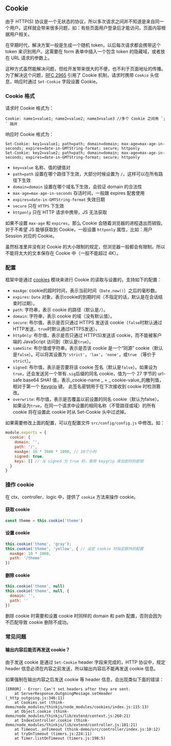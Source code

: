 ## Cookie

由于 HTTP(S) 协议是一个无状态的协议，所以多次请求之间并不知道是来自同一个用户。这样就会带来很多问题，如：有些页面用户登录后才能访问，页面内容根据用户相关。

在早期时代，解决方案一般是生成一个随机 token，以后每次请求都会携带这个 token 来识别用户。这需要在 form 表单中插入一个包含 token 的隐藏域，或者放在 URL 请求的参数上。

这种方式虽然能解决问题，但给开发带来很大的不便，也不利于页面地址的传播。为了解决这个问题，[RFC 2965](https://tools.ietf.org/html/rfc2965) 引用了 Cookie 机制，请求时携带 `Cookie` 头信息，响应时通过 `Set-Cookie` 字段设置 Cookie。

### Cookie 格式

请求时 Cookie 格式为：

```
Cookie: name1=value1; name2=value2; name3=value3 //多个 Cookie 之间用 `; ` 隔开
```
响应时 Cookie 格式为：

```
Set-Cookie: key1=value1; path=path; domain=domain; max-age=max-age-in-seconds; expires=date-in-GMTString-format; secure; httponly
Set-Cookie: key2=value2; path=path; domain=domain; max-age=max-age-in-seconds; expires=date-in-GMTString-format; secure; httponly
```

* `key=value` 名称、值的键值对
* `path=path` 设置在哪个路径下生效，大部分时候设置为 `/`，这样可以在所有路径下生效
* `domain=domain` 设置在哪个域名下生效，会验证 domain 的合法性
* `max-age=max-age-in-seconds` 存活时间，一般跟 expires 配套使用
* `expires=date-in-GMTString-format` 失效日期
* `secure` 只在 `HTTPS` 下生效
* `httponly` 只在 HTTP 请求中携带，JS 无法获取

如果不设置 `max-age` 和 `expires`，那么 Cookie 会随着浏览器的进程退出而销毁。对于不希望 JS 能够获取到 Cookie，一般设置 `httponly` 属性，比如：用户 Session 对应的 Cookie。

虽然标准里并没有对 Cookie 的大小限制的规定，但浏览器一般都会有限制，所以不能将太大的文本保存在 Cookie 中（一般不能超过 4K）。

### 配置

框架中是通过 [cookies](https://github.com/pillarjs/cookies) 模块来进行 Cookie 的读取与设置的，支持如下的配置：

* `maxAge`: cookie的超时时间，表示当前时间（`Date.now()`）之后的毫秒数。
* `expires`: `Date` 对象，表示cookie的到期时间（不指定的话，默认是在会话结束时过期）。
* `path`: 字符串，表示 cookie 的路径（默认是`/`）。
* `domain`: 字符串，表示 cookie 的域（没有默认值）。
* `secure`: 布尔值，表示是否只通过 HTTPS 发送该 cookie（`false`时默认通过HTTP发送，`true`时默认通过HTTPS发送）。
* `httpOnly`: 布尔值，表示是否只通过 HTTP(S)发送该 cookie，而不能被客户端的 JavaScript 访问到（默认是`true`）。
* `sameSite`: 布尔值或字符串，表示是否该 cookie 是一个“同源” cookie（默认是`false`）。可以将其设置为`'strict'`，`'lax'`，`'none'`，或`true` （等价于`strict`）。
* `signed`: 布尔值，表示是否要将该 cookie 签名（默认是`false`）。如果设为`true`，还会发送另一个带有`.sig`后缀的同名 cookie，值为一个 27 字节的 url-safe base64 SHA1 值，表示_cookie-name _ = _ cookie-value_的散列值，相对于第一个 [Keygrip](https://www.npmjs.com/package/keygrip) 键。 此签名密钥用于在下次接收到 cookie 时检测篡改。
* `overwrite`: 布尔值，表示是否覆盖以前设置的同名 cookie（默认为false）。如果设为`true`，在同一个请求中设置的相同名称（不管路径或域）的所有 cookie 将在设置此 cookie 时从 Set-Cookie 头中过滤掉。


如果需要修改上面的配置，可以在配置文件 `src/config/config.js` 中修改。如：

```js
module.exports = {
  cookie: {
    domain: '', 
    path: '/',
    maxAge: 10 * 3600 * 1000, // 10个小时
    signed: true,
    keys: [] // 当 signed 为 true 时，使用 keygrip 库加密时的密钥
  }
}
```

### 操作 cookie

在 ctx、controller、logic 中，提供了 `cookie` 方法来操作 cookie。

#### 获取 cookie

```js
const theme = this.cookie('theme')
```

#### 设置 cookie

```js
this.cookie('theme', 'gray'); 
this.cookie('theme', 'yellow', { // 设定 cookie 时指定额外的配置
  maxAge: 10 * 1000,
  path: '/theme'
})
```

#### 删除 cookie

```js
this.cookie('theme', null)
this.cookie('theme', null, {
  domain: '',
  path: ''
})
```

删除 cookie 时需要和设置 cookie 时同样的 domain 和 path 配置，否则会因为不匹配导致 cookie 删除不成功。

### 常见问题

#### 输出内容后能否再发送 cookie？

由于发送 cookie 是通过 `Set-Cookie` header 字段来完成的，HTTP 协议中，规定 header 信息必须在内容之前发送，所以输出内容后不能再发送 cookie 信息。

如果强制在输出内容之后发送 cookie 等 header 信息，会出现类似下面的错误：

```
[ERROR] - Error: Can't set headers after they are sent.
    at ServerResponse.OutgoingMessage.setHeader (_http_outgoing.js:346:11)
    at Cookies.set (think-demo/node_modules/thinkjs/node_modules/cookies/index.js:115:13)
    at Object.cookie (think-demo/node_modules/thinkjs/lib/extend/context.js:260:21)
    at IndexController.cookie (think-demo/node_modules/thinkjs/lib/extend/controller.js:181:21)
    at Timeout._onTimeout (think-demo/src/controller/index.js:10:12)
    at tryOnTimeout (timers.js:224:11)
    at Timer.listOnTimeout (timers.js:198:5)

```
